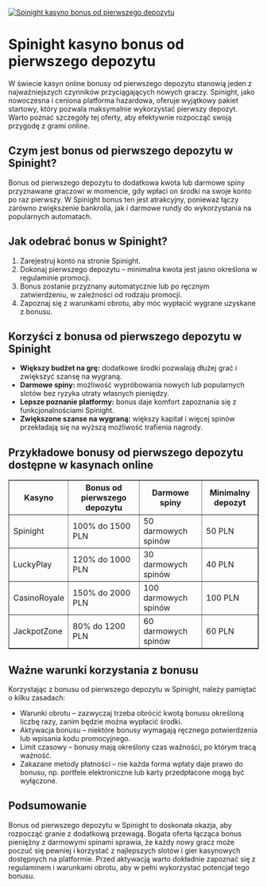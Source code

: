 [![Spinight kasyno bonus od pierwszego depozytu](https://123-caf.pages.dev/gitsignup.png)](https://vrmoo.ru/Bt82HjjY)

<h1>Spinight kasyno bonus od pierwszego depozytu</h1> <p>W świecie kasyn online bonusy od pierwszego depozytu stanowią jeden z najważniejszych czynników przyciągających nowych graczy. Spinight, jako nowoczesna i ceniona platforma hazardowa, oferuje wyjątkowy pakiet startowy, który pozwala maksymalnie wykorzystać pierwszy depozyt. Warto poznać szczegóły tej oferty, aby efektywnie rozpocząć swoją przygodę z grami online.</p>  <h2>Czym jest bonus od pierwszego depozytu w Spinight?</h2> <p>Bonus od pierwszego depozytu to dodatkowa kwota lub darmowe spiny przyznawane graczowi w momencie, gdy wpłaci on środki na swoje konto po raz pierwszy. W Spinight bonus ten jest atrakcyjny, ponieważ łączy zarówno zwiększenie bankrolla, jak i darmowe rundy do wykorzystania na popularnych automatach.</p>  <h2>Jak odebrać bonus w Spinight?</h2> <ol>   <li>Zarejestruj konto na stronie Spinight.</li>   <li>Dokonaj pierwszego depozytu – minimalna kwota jest jasno określona w regulaminie promocji.</li>   <li>Bonus zostanie przyznany automatycznie lub po ręcznym zatwierdzeniu, w zależności od rodzaju promocji.</li>   <li>Zapoznaj się z warunkami obrotu, aby móc wypłacić wygrane uzyskane z bonusu.</li> </ol>  <h2>Korzyści z bonusa od pierwszego depozytu w Spinight</h2> <ul>   <li><strong>Większy budżet na grę:</strong> dodatkowe środki pozwalają dłużej grać i zwiększyć szansę na wygraną.</li>   <li><strong>Darmowe spiny:</strong> możliwość wypróbowania nowych lub popularnych slotów bez ryzyka utraty własnych pieniędzy.</li>   <li><strong>Lepsze poznanie platformy:</strong> bonus daje komfort zapoznania się z funkcjonalnościami Spinight.</li>   <li><strong>Zwiększone szanse na wygraną:</strong> większy kapitał i więcej spinów przekładają się na wyższą możliwość trafienia nagrody.</li> </ul>  <h2>Przykładowe bonusy od pierwszego depozytu dostępne w kasynach online</h2> <table border="1" cellpadding="8" cellspacing="0">   <thead>     <tr>       <th>Kasyno</th>       <th>Bonus od pierwszego depozytu</th>       <th>Darmowe spiny</th>       <th>Minimalny depozyt</th>     </tr>   </thead>   <tbody>     <tr>       <td>Spinight</td>       <td>100% do 1500 PLN</td>       <td>50 darmowych spinów</td>       <td>50 PLN</td>     </tr>     <tr>       <td>LuckyPlay</td>       <td>120% do 1000 PLN</td>       <td>30 darmowych spinów</td>       <td>40 PLN</td>     </tr>     <tr>       <td>CasinoRoyale</td>       <td>150% do 2000 PLN</td>       <td>100 darmowych spinów</td>       <td>100 PLN</td>     </tr>     <tr>       <td>JackpotZone</td>       <td>80% do 1200 PLN</td>       <td>60 darmowych spinów</td>       <td>60 PLN</td>     </tr>   </tbody> </table>  <h2>Ważne warunki korzystania z bonusu</h2> <p>Korzystając z bonusu od pierwszego depozytu w Spinight, należy pamiętać o kilku zasadach:</p> <ul>   <li>Warunki obrotu – zazwyczaj trzeba obrócić kwotą bonusu określoną liczbę razy, zanim będzie można wypłacić środki.</li>   <li>Aktywacja bonusu – niektóre bonusy wymagają ręcznego potwierdzenia lub wpisania kodu promocyjnego.</li>   <li>Limit czasowy – bonusy mają określony czas ważności, po którym tracą ważność.</li>   <li>Zakazane metody płatności – nie każda forma wpłaty daje prawo do bonusu, np. portfele elektroniczne lub karty przedpłacone mogą być wyłączone.</li> </ul>  <h2>Podsumowanie</h2> <p>Bonus od pierwszego depozytu w Spinight to doskonała okazja, aby rozpocząć granie z dodatkową przewagą. Bogata oferta łącząca bonus pieniężny z darmowymi spinami sprawia, że każdy nowy gracz może poczuć się pewniej i korzystać z najlepszych slotów i gier kasynowych dostępnych na platformie. Przed aktywacją warto dokładnie zapoznać się z regulaminem i warunkami obrotu, aby w pełni wykorzystać potencjał tego bonusu.</p>